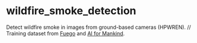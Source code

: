 # wildfire_smoke_detection

Detect wildfire smoke in images from ground-based cameras (HPWREN). //
Training dataset from [Fuego](https://github.com/fuego-dev/firecam) and [AI for Mankind](https://github.com/aiformankind/lets-stop-wildfires-hackathon).
